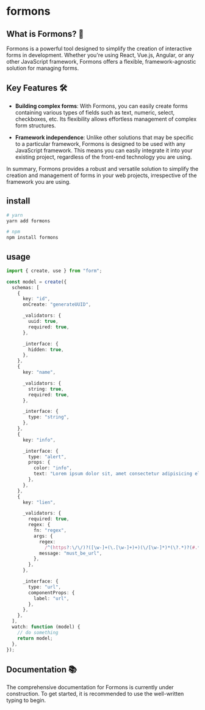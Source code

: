 # formons

## What is Formons? 📝

Formons is a powerful tool designed to simplify the creation of interactive forms in development. Whether you're using React, Vue.js, Angular, or any other JavaScript framework, Formons offers a flexible, framework-agnostic solution for managing forms.

## Key Features 🛠️

- **Building complex forms**: With Formons, you can easily create forms containing various types of fields such as text, numeric, select, checkboxes, etc. Its flexibility allows effortless management of complex form structures.

- **Framework independence**: Unlike other solutions that may be specific to a particular framework, Formons is designed to be used with any JavaScript framework. This means you can easily integrate it into your existing project, regardless of the front-end technology you are using.

In summary, Formons provides a robust and versatile solution to simplify the creation and management of forms in your web projects, irrespective of the framework you are using.

## install

```bash
# yarn
yarn add formons

# npm
npm install formons
```

## usage

```ts
import { create, use } from "form";

const model = create({
  schemas: [
    {
      key: "id",
      onCreate: "generateUUID",

      _validators: {
        uuid: true,
        required: true,
      },

      _interface: {
        hidden: true,
      },
    },
    {
      key: "name",

      _validators: {
        string: true,
        required: true,
      },

      _interface: {
        type: "string",
      },
    },
    {
      key: "info",

      _interface: {
        type: "alert",
        props: {
          color: "info",
          text: "Lorem ipsum dolor sit, amet consectetur adipisicing elit. Vel laborum non voluptates rerum? Distinctio, delectus corrupti porro impedit vel animi debitis ab, eum corporis accusantium quod cum, dignissimos vero excepturi!",
        },
      },
    },
    {
      key: "lien",

      _validators: {
        required: true,
        regex: {
          fn: "regex",
          args: {
            regex:
              /^(https?:\/\/)?([\w-]+(\.[\w-]+)+)(\/[\w-]*)*(\?.*)?(#.*)?$/,
            message: "must_be_url",
          },
        },
      },

      _interface: {
        type: "url",
        componentProps: {
          label: "url",
        },
      },
    },
  ],
  watch: function (model) {
    // do something
    return model;
  },
});
```

## Documentation 📚

The comprehensive documentation for Formons is currently under construction. To get started, it is recommended to use the well-written typing to begin.
